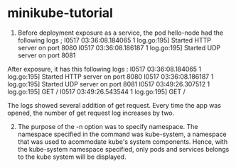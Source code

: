 # minikube-tutorial

1. Before deployment exposure as a service, the pod hello-node had the following logs ;
I0517 03:36:08.184065       1 log.go:195] Started HTTP server on port 8080
I0517 03:36:08.186187       1 log.go:195] Started UDP server on port  8081

After exposure, it has this following logs : 
I0517 03:36:08.184065       1 log.go:195] Started HTTP server on port 8080
I0517 03:36:08.186187       1 log.go:195] Started UDP server on port  8081
I0517 03:49:26.307512       1 log.go:195] GET /
I0517 03:49:26.543544       1 log.go:195] GET / 

The logs showed several addition of get request. Every time the app was opened,
the number of get request log increases by two.

2. The purpose of the -n option was to specify namespace. The namespace specified 
in the command was kube-system, a namespace that was used to acommodate kube's system
components. Hence, with the kube-system namespace specified, only pods and services
belongs to the kube system will be displayed.
